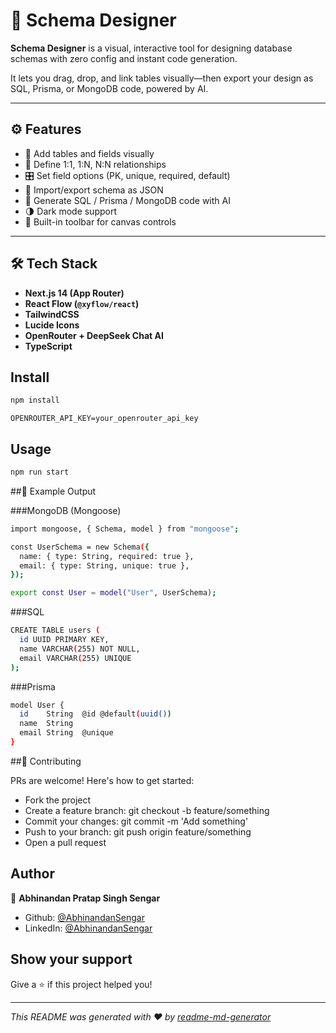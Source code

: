 # 🧩 Schema Designer

**Schema Designer** is a visual, interactive tool for designing database schemas with zero config and instant code generation.

It lets you drag, drop, and link tables visually—then export your design as SQL, Prisma, or MongoDB code, powered by AI.

---

## ⚙️ Features

- 🧱 Add tables and fields visually
- 🔗 Define 1:1, 1:N, N:N relationships
- 🎛️ Set field options (PK, unique, required, default)
- 🔄 Import/export schema as JSON
- 🧠 Generate SQL / Prisma / MongoDB code with AI
- 🌗 Dark mode support
- 🧰 Built-in toolbar for canvas controls

---

## 🛠 Tech Stack

- **Next.js 14 (App Router)**
- **React Flow (`@xyflow/react`)**
- **TailwindCSS**
- **Lucide Icons**
- **OpenRouter + DeepSeek Chat AI**
- **TypeScript**

## Install

```sh
npm install
```

```shCreate a .env file
OPENROUTER_API_KEY=your_openrouter_api_key
```

## Usage

```sh
npm run start
```

##📄 Example Output

###MongoDB (Mongoose)
```sh
import mongoose, { Schema, model } from "mongoose";

const UserSchema = new Schema({
  name: { type: String, required: true },
  email: { type: String, unique: true },
});

export const User = model("User", UserSchema);
```

###SQL
```sh
CREATE TABLE users (
  id UUID PRIMARY KEY,
  name VARCHAR(255) NOT NULL,
  email VARCHAR(255) UNIQUE
);
```

###Prisma
```sh
model User {
  id    String  @id @default(uuid())
  name  String
  email String  @unique
}
```

##🤝 Contributing

PRs are welcome! Here's how to get started:
- Fork the project
- Create a feature branch: git checkout -b feature/something
- Commit your changes: git commit -m 'Add something'
- Push to your branch: git push origin feature/something
- Open a pull request

## Author

👤 **Abhinandan Pratap Singh Sengar**

* Github: [@AbhinandanSengar](https://github.com/AbhinandanSengar)
* LinkedIn: [@AbhinandanSengar](https://www.linkedin.com/in/abhinandansengar)

## Show your support

Give a ⭐️ if this project helped you!

***
_This README was generated with ❤️ by [readme-md-generator](https://github.com/kefranabg/readme-md-generator)_
